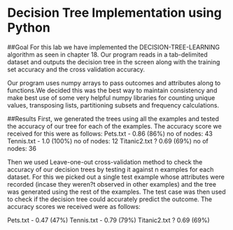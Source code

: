 # Decision Tree Implementation using Python 

##Goal
For this lab we have implemented the DECISION-TREE-LEARNING algorithm as seen in
chapter 18. 
Our program reads in a tab-delimited dataset and outputs the decision tree in
the screen along with the training set accuracy and the cross validation accuracy. 

Our program uses numpy arrays to pass outcomes and attributes along to functions.We decided this was the best way to maintain consistency and make best use of some very helpful numpy libraries for counting unique values, transposing lists, partitioning subsets
and frequency calculations.

##Results 
First, we generated the trees using all the examples and tested the accuracy of our tree foreach of the examples. The accuracy score we received for this were as follows:Pets.txt - 0.86 (86\%) no of nodes: 43Tennis.txt - 1.0 (100\%) no of nodes: 12Titanic2.txt ? 0.69 (69\%) no of nodes: 36
Then we used Leave-one-out cross-validation method to check the accuracy of ourdecision trees by testing it against n examples for each dataset. For this we picked out asingle test example whose attributes were recorded (incase they weren?t observed in otherexamples) and the tree was generated using the rest of the examples. The test case wasthen used to check if the decision tree could accurately predict the outcome. The accuracyscores we received were as follows:
Pets.txt - 0.47 (47\%)Tennis.txt - 0.79 (79\%)Titanic2.txt ? 0.69 (69\%)